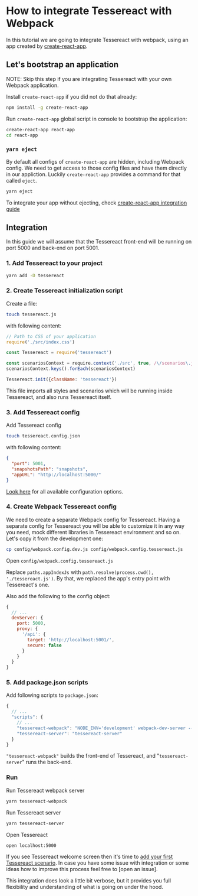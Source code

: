 # How to integrate Tessereact with Webpack

In this tutorial we are going to integrate Tessereact with webpack,
using an app created by [create-react-app](https://github.com/facebookincubator/create-react-app).

## Let's bootstrap an application

NOTE: Skip this step if you are integrating Tessereact with your own Webpack application.

Install `create-react-app` if you did not do that already:

```sh
npm install -g create-react-app
```

Run `create-react-app` global script in console to bootstrap the application:

```sh
create-react-app react-app
cd react-app
```

### `yarn eject`

By default all configs of `create-react-app` are hidden, including Webpack config.
We need to get access to those config files and have them directly in our appliction.
Luckily `create-react-app` provides a command for that called `eject`.

```sh
yarn eject
```

To integrate your app without ejecting, check [create-react-app integration guide](../create-react-app-integration.md)

## Integration

In this guide we will assume that the Tessereact front-end will be running on port 5000
and back-end on port 5001.

### 1. Add Tessereact to your project

```sh
yarn add -D tessereact
```

### 2. Create Tessereact initialization script

Create a file:

```sh
touch tessereact.js
```

with following content:

```js
// Path to CSS of your application
require('./src/index.css')

const Tessereact = require('tessereact')

const scenariosContext = require.context('./src', true, /\/scenarios\.jsx?$/)
scenariosContext.keys().forEach(scenariosContext)

Tessereact.init({className: 'tessereact'})
```

This file imports all styles and scenarios which will be running inside Tessereact,
and also runs Tessereact itself.

### 3. Add Tessereact config

Add Tessereact config

```sh
touch tessereact.config.json
```

with following content:

```json
{
  "port": 5001,
  "snapshotsPath": "snapshots",
  "appURL": "http://localhost:5000/"
}
```

[Look here](config.md) for all available configuration options.

### 4. Create Webpack Tessereact config

We need to create a separate Webpack config for Tessereact.
Having a separate config for Tessereact you will be able to customize
it in any way you need, mock different libraries in Tessereact environment and so on.
Let's copy it from the development one:

```sh
cp config/webpack.config.dev.js config/webpack.config.tessereact.js
```

Open `config/webpack.config.tessereact.js`

Replace `paths.appIndexJs` with `path.resolve(process.cwd(), './tessereact.js')`.
By that, we replaced the app's entry point with Tessereact's one.

Also add the following to the config object:

```js
{
  // ...
  devServer: {
    port: 5000,
    proxy: {
      '/api': {
        target: 'http://localhost:5001/',
        secure: false
      }
    }
  }
}
```

### 5. Add package.json scripts

Add following scripts to `package.json`:

```js
{
  // ...
  "scripts": {
    // ...
    "tessereact-webpack": "NODE_ENV='development' webpack-dev-server --config ./config/webpack.config.tessereact.js",
    "tessereact-server": "tessereact-server"
  }
}
```

`"tessereact-webpack"` builds the front-end of Tessereact, and "`tessereact-server`" runs the back-end.

### Run

Run Tessereact webpack server

```sh
yarn tessereact-webpack
```

Run Tessereact server

```sh
yarn tessereact-server
```

Open Tessereact

```sh
open localhost:5000
```

If you see Tessereact welcome screen then it's time to [add your first Tessereact scenario](./usage.md).
In case you have some issue with integration or some ideas how to improve this process feel free to [open an issue].

This integration does look a little bit verbose, but it provides you full flexibility and understanding of what is going on under the hood.
